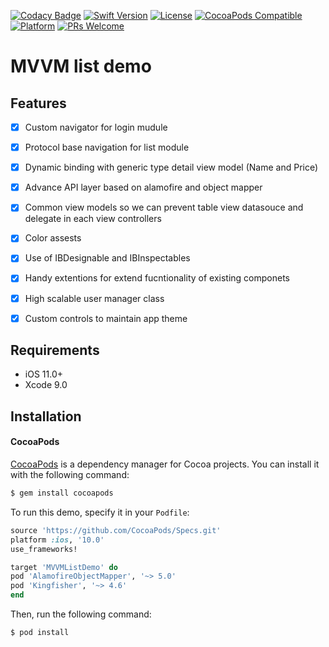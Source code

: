 [![Codacy Badge](https://api.codacy.com/project/badge/Grade/2c40f465eef84150a3eb8f1182cabc70)](https://www.codacy.com/app/developer_20/MVVMListDemo?utm_source=github.com&amp;utm_medium=referral&amp;utm_content=simformsolutions/MVVMListDemo&amp;utm_campaign=Badge_Grade)
[![Swift Version][swift-image]][swift-url]
[![License][license-image]][license-url]
[![CocoaPods Compatible](https://img.shields.io/cocoapods/v/EZSwiftExtensions.svg)](https://img.shields.io/cocoapods/v/LFAlertController.svg)
[![Platform](https://img.shields.io/cocoapods/p/LFAlertController.svg?style=flat)](http://cocoapods.org/pods/LFAlertController)
[![PRs Welcome](https://img.shields.io/badge/PRs-welcome-brightgreen.svg?style=flat-square)](http://makeapullrequest.com)

# MVVM list demo

## Features

- [x] Custom navigator for login mudule
- [x] Protocol base navigation for list module
- [x] Dynamic binding with generic type detail view model (Name and Price)
- [x] Advance API layer based on alamofire and object mapper
- [x] Common view models so we can prevent table view datasouce and delegate in each view controllers
- [x] Color assests
- [x] Use of IBDesignable and IBInspectables
- [x] Handy extentions for extend fucntionality of existing componets
- [x] High scalable user manager class
- [x] Custom controls to maintain app theme


## Requirements

- iOS 11.0+
- Xcode 9.0

## Installation

#### CocoaPods

[CocoaPods](http://cocoapods.org) is a dependency manager for Cocoa projects. You can install it with the following command:

```bash
$ gem install cocoapods
```



To run this demo, specify it in your `Podfile`:

```ruby
source 'https://github.com/CocoaPods/Specs.git'
platform :ios, '10.0'
use_frameworks!

target 'MVVMListDemo' do
pod 'AlamofireObjectMapper', '~> 5.0'
pod 'Kingfisher', '~> 4.6'
end
```

Then, run the following command:

```bash
$ pod install
```



[swift-image]:https://img.shields.io/badge/swift-4-orange.svg
[swift-url]: https://swift.org/
[license-image]: https://img.shields.io/badge/License-MIT-blue.svg
[license-url]: https://github.com/tejas-ardeshna/TJProfileImage/blob/master/LICENSE.md
[codebeat-image]: https://codebeat.co/badges/c19b47ea-2f9d-45df-8458-b2d952fe9dad
[codebeat-url]: https://codebeat.co/projects/github-com-vsouza-awesomeios-com
